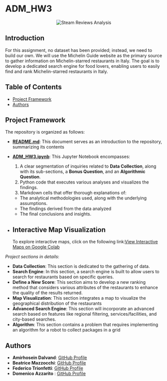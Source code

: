 # ADM_HW3 

<div align="center">
    <img src="https://www.cagliarimag.com/wp-content/uploads/2020/06/Notti-Stellate-2-1170x781.jpg" alt="Steam Reviews Analysis" height="auto" />
</div>

## Introduction
For this assignment, no dataset has been provided; instead, we need to build our own. We will use the Michelin Guide website as the primary source to gather information on Michelin-starred restaurants in Italy. The goal is to develop a dedicated search engine for food lovers, enabling users to easily find and rank Michelin-starred restaurants in Italy.

## Table of Contents
- [Project Framework ](#project-framework)
- [Authors](#authors)

## Project Framework
The repository is organized as follows:
- **[README.md](README.md)**: This document serves as an introduction to the repository, summarizing its contents

- **[ADM_HW3.ipynb](ADM_HW3.ipynb)**: This Jupyter Notebook encompasses:
    1. A clear segmentation of inquiries related to **Data Collection**, along with its sub-sections, a **Bonus Question**, and an **Algorithmic Question**.
    2. Python code that executes various analyses and visualizes the findings.
    3. Markdown cells that offer thorough explanations of:
    - The analytical methodologies used, along with the underlying assumptions.
    - The findings derived from the data analyzed
    - The final conclusions and insights.
- ## Interactive Map Visualization
     To explore interactive maps, click on the following link:[View Interactive Maps on Google Colab](https://colab.research.google.com/drive/10lBmmcZS9xB0-NLOv_e_Rdigiitcm1cY?usp=sharing)

*Project sections in details*:
- **Data Collection**: This section is dedicated to the gathering of data.
- **Search Engine**: In this section, a search engine is built to allow users to search for restaurants based on specific queries.
- **Define a New Score**: This section aims to develop a new ranking method that considers various attributes of the restaurants to enhance the quality of the results returned.
- **Map Visualization**: This section integrates a map to visualize the geographical distribution of the restaurants
- **Advanced Search Engine**: This section will incorporate an advanced search based on features like regional filtering, services/facilities, and city-based searches.
- **Algorithm**: This section contains a problem that requires implementing an algorithm for a robot to collect packages in a grid

## Authors
- **Amirhosein Dalvand**: [GitHub Profile](https://github.com/amrhsnd) 
- **Beatrice Mazzocchi**: [GitHub Profile](https://github.com/beatricemazz)
- **Federico Trionfetti**: [GitHub Profile](https://github.com/FedericoTrionfetti)
- **Domenico Azzarito** : [GitHub Profile](https://github.com/azzadom)

